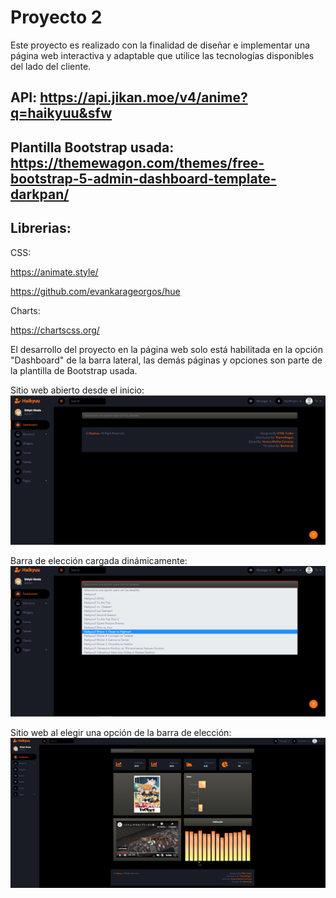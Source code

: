 # Proyecto 2  

Este proyecto es realizado con la finalidad de diseñar e implementar una página web interactiva y adaptable que utilice las tecnologías disponibles del lado del cliente.  
## API: https://api.jikan.moe/v4/anime?q=haikyuu&sfw  

## Plantilla Bootstrap usada: https://themewagon.com/themes/free-bootstrap-5-admin-dashboard-template-darkpan/  

## Librerias:  

CSS:  

https://animate.style/  

https://github.com/evankarageorgos/hue  

Charts:  

https://chartscss.org/  

El desarrollo del proyecto en la página web solo está habilitada en la opción "Dashboard" de la barra lateral, las demás páginas y opciones son parte de la plantilla de Bootstrap usada.  


Sitio web abierto desde el inicio:  
![Image text](https://github.com/ivi-bot/ProyectoI/blob/main/Proyecto%202/img/webpage.png)  


Barra de elección cargada dinámicamente:  
![Image text](https://github.com/ivi-bot/ProyectoI/blob/main/Proyecto%202/img/bar.png)  


Sitio web al elegir una opción de la barra de elección:  
![Image text](https://github.com/ivi-bot/ProyectoI/blob/main/Proyecto%202/img/dynamicweb.png)


